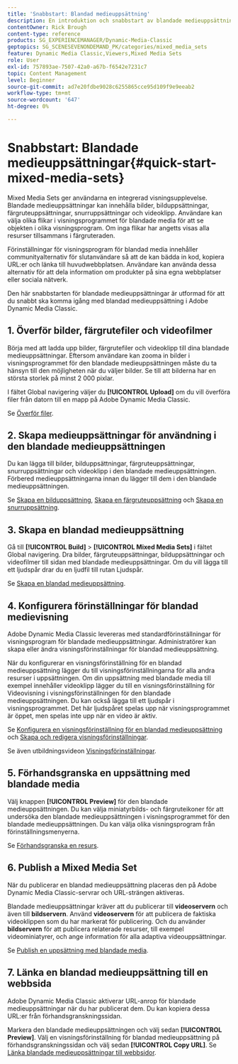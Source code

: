 ```yaml
---
title: 'Snabbstart: Blandad medieuppsättning'
description: En introduktion och snabbstart av blandade medieuppsättningar som hjälper dig att komma igång snabbt i Adobe Dynamic Media Classic.
contentOwner: Rick Brough
content-type: reference
products: SG_EXPERIENCEMANAGER/Dynamic-Media-Classic
geptopics: SG_SCENESEVENONDEMAND_PK/categories/mixed_media_sets
feature: Dynamic Media Classic,Viewers,Mixed Media Sets
role: User
exl-id: 757893ae-7507-42a0-a67b-f6542e7231c7
topic: Content Management
level: Beginner
source-git-commit: ad7e20fdbe9028c6255865cce95d109f9e9eeab2
workflow-type: tm+mt
source-wordcount: '647'
ht-degree: 0%

---
```


# Snabbstart: Blandade medieuppsättningar{#quick-start-mixed-media-sets}

Mixed Media Sets ger användarna en integrerad visningsupplevelse. Blandade medieuppsättningar kan innehålla bilder, bilduppsättningar, färgruteuppsättningar, snurruppsättningar och videoklipp. Användare kan välja olika flikar i visningsprogrammet för blandade media för att se objekten i olika visningsprogram. Om inga flikar har angetts visas alla resurser tillsammans i färgruteraden.

Förinställningar för visningsprogram för blandad media innehåller communityalternativ för slutanvändare så att de kan bädda in kod, kopiera URL:er och länka till huvudwebbplatsen. Användare kan använda dessa alternativ för att dela information om produkter på sina egna webbplatser eller sociala nätverk.

Den här snabbstarten för blandade medieuppsättningar är utformad för att du snabbt ska komma igång med blandad medieuppsättning i Adobe Dynamic Media Classic.

## 1. Överför bilder, färgrutefiler och videofilmer

Börja med att ladda upp bilder, färgrutefiler och videoklipp till dina blandade medieuppsättningar. Eftersom användare kan zooma in bilder i visningsprogrammet för den blandade medieuppsättningen måste du ta hänsyn till den möjligheten när du väljer bilder. Se till att bilderna har en största storlek på minst 2 000 pixlar.

I fältet Global navigering väljer du **[!UICONTROL Upload]** om du vill överföra filer från datorn till en mapp på Adobe Dynamic Media Classic.

Se [Överför filer](uploading-files.md#uploading-your-files).

## 2. Skapa medieuppsättningar för användning i den blandade medieuppsättningen

Du kan lägga till bilder, bilduppsättningar, färgruteuppsättningar, snurruppsättningar och videoklipp i den blandade medieuppsättningen. Förbered medieuppsättningarna innan du lägger till dem i den blandade medieuppsättningen.

Se [Skapa en bilduppsättning](creating-image-set.md#creating-an-image-set), [Skapa en färgruteuppsättning](creating-swatch-set.md#creating-a-swatch-set) och [Skapa en snurruppsättning](creating-spin-set.md#creating-a-spin-set).

## 3. Skapa en blandad medieuppsättning

Gå till **[!UICONTROL Build]** > **[!UICONTROL Mixed Media Sets]** i fältet Global navigering. Dra bilder, färgruteuppsättningar, bilduppsättningar och videofilmer till sidan med blandade medieuppsättningar. Om du vill lägga till ett ljudspår drar du en ljudfil till rutan Ljudspår.

Se [Skapa en blandad medieuppsättning](creating-mixed-media-set.md#creating-a-mixed-media-set).

## 4. Konfigurera förinställningar för blandad medievisning

Adobe Dynamic Media Classic levereras med standardförinställningar för visningsprogram för blandade medieuppsättningar. Administratörer kan skapa eller ändra visningsförinställningar för blandad medieuppsättning.

När du konfigurerar en visningsförinställning för en blandad medieuppsättning lägger du till visningsförinställningarna för alla andra resurser i uppsättningen. Om din uppsättning med blandade media till exempel innehåller videoklipp lägger du till en visningsförinställning för Videovisning i visningsförinställningen för den blandade medieuppsättningen. Du kan också lägga till ett ljudspår i visningsprogrammet. Det här ljudspåret spelas upp när visningsprogrammet är öppet, men spelas inte upp när en video är aktiv.

Se [Konfigurera en visningsförinställning för en blandad medieuppsättning](setting-mixed-media-set-viewer.md#setting-up-a-mixed-media-set-viewer-preset) och [Skapa och redigera visningsförinställningar](application-setup.md#adding-and-editing-viewer-presets).

Se även utbildningsvideon [Visningsförinställningar](https://s7d5.scene7.com/s7viewers/html5/VideoViewer.html?videoserverurl=https://s7d5.scene7.com/is/content/&amp;emailurl=https://s7d5.scene7.com/s7/emailFriend&amp;serverUrl=https://s7d5.scene7.com/is/image/&amp;config=Scene7SharedAssets/Universal_HTML5_Video&amp;contenturl=https://s7d5.scene7.com/skins/&amp;asset=S7tutorials/550_viewer-presets_converted%20renamed_Done-AVS).

## 5. Förhandsgranska en uppsättning med blandade media

Välj knappen **[!UICONTROL Preview]** för den blandade medieuppsättningen. Du kan välja miniatyrbilds- och färgruteikoner för att undersöka den blandade medieuppsättningen i visningsprogrammet för den blandade medieuppsättningen. Du kan välja olika visningsprogram från förinställningsmenyerna.

Se [Förhandsgranska en resurs](previewing-asset.md#previewing-an-asset).

## 6. Publish a Mixed Media Set

När du publicerar en blandad medieuppsättning placeras den på Adobe Dynamic Media Classic-servrar och URL-strängen aktiveras.

Blandade medieuppsättningar kräver att du publicerar till **videoservern** och även till **bildservern**. Använd **videoservern** för att publicera de faktiska videoklippen som du har markerat för publicering. Och du använder **bildservern** för att publicera relaterade resurser, till exempel videominiatyrer, och ange information för alla adaptiva videouppsättningar.

Se [Publish en uppsättning med blandade media](publishing-mixed-media-set.md#publishing-a-mixed-media-set).

## 7. Länka en blandad medieuppsättning till en webbsida

Adobe Dynamic Media Classic aktiverar URL-anrop för blandade medieuppsättningar när du har publicerat dem. Du kan kopiera dessa URL:er från förhandsgranskningssidan.

Markera den blandade medieuppsättningen och välj sedan **[!UICONTROL Preview]**. Välj en visningsförinställning för blandad medieuppsättning på förhandsgranskningssidan och välj sedan **[!UICONTROL Copy URL]**. Se [Länka blandade medieuppsättningar till webbsidor](linking-mixed-media-set-web.md#linking-a-mixed-media-set-to-a-web-page).
